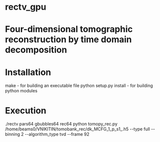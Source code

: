 # rectv_gpu
# Four-dimensional tomographic reconstruction by time domain decomposition

# Installation
make - for building an executable file
python setup.py install  - for building  python modules

# Execution
./rectv pars64 gbubbles64 rec64
python tomopy_rec.py /home/beams0/VNIKITIN/tomobank_rec/dk_MCFG_1_p_s1_.h5 --type full --binning 2 --algorithm_type tvd --frame 92 

